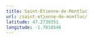```yaml
---
title: Saint-Étienne-de-Montluc
url: /saint-etienne-de-montluc/
latitude: 47.2739351
longitude: -1.7810546
---
```

